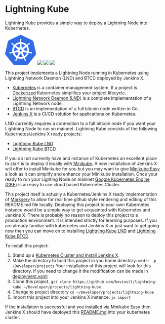 # Lightning Kube

Lightning Kube provides a simple way to deploy a Lightning Node into Kubernetes.           

[<img src="https://raw.githubusercontent.com/kubernetes/kubernetes/master/logo/logo.png" width="100px">](https://kubernetes.io/docs/home "Kubernetes")  [<img src="https://raw.githubusercontent.com/lightningnetwork/lnd/master/logo.png" width="100px">](https://github.com/lightningnetwork/lnd "LND")  [<img src="https://avatars3.githubusercontent.com/u/10235229?s=200&v=4" width="100px">](https://github.com/btcsuite/btcd "BTCD")  [<img src="https://jenkins.io/images/logos/jenkins-x/jenkins-x-256.png" width="100px">](https://jenkins-x.io "Jenkins X")

This project implements a Lightning Node running in Kubernetes using Lightning Network Daemon (LND) and BTCD deployed by Jenkins X. 

- [Kubernetes](https://kubernetes.io/docs/home) is a container management system. If a project is [Dockerized](https://www.docker.com) Kubernetes simplifies your project lifecycle.
- [Lightning Network Daemon (LND)](https://github.com/lightningnetwork/lnd) is a complete implementation of a Lightning Network node.
- [BTCD](https://github.com/btcsuite/btcd) is an implementation of a full bitcoin node written in Go.
- [Jenkins X](https://jenkins-x.io) is a CI/CD solution for applications on Kubernetes.

LND currently requires a connection to a full bitcoin node if you want your Lightning Node to run on mainnet. Lightning Kube consists of the following Kubernetes/Jenkins X ready projects:

- [Lightning Kube LND](https://github.com/kevinstl/lightning-kube-lnd)
- [Lightning Kube BTCD](https://github.com/kevinstl/lightning-kube-btcd)

If you do not currently have and instance of Kubernetes an excellent place to start is to deploy it locally with [Minikube](https://github.com/kubernetes/minikube). A new installation of Jenkins X will offer to install Minikube for you but you may want to give [Minikube Easy](https://github.com/kevinstl/minikube-easy) a look as it can simplify and enhance your Minikube installation. Once your ready to run your Lighting Node on mainnet [Google Kubernetes Engine (GKE)](https://cloud.google.com/kubernetes-engine/) is an easy to use cloud based Kubernetes Cluster.

This project itself is actually a Kubernetes/Jenkins X ready implementation of [Markserv](https://github.com/markserv/markserv) to allow for real time github style rendering and editing of this README.md file locally. Deploying this project to your own Kubernetes instance would be a simple way to get acquainted with Kubernetes and Jenkins X. There is probably no reason to deploy this project to a production environment. It is intended strictly for learning purposes. If you are already familiar with kubernetes and Jenkins X or just want to get going now then you can move on to installing [Lightning Kube LND](https://github.com/kevinstl/lightning-kube-lnd) and [Lightning Kube BTCD](https://github.com/kevinstl/lightning-kube-btcd).

To install this project:

1. Stand up a [Kubernetes Cluster and Install Jenkins X](https://github.com/kevinstl/minikube-easy#preparing-for-installations).
2. Make the directory to hold this project in you home directory: `mkdir -p /Developer/projects` Your installation of this project will look for this directory. If you need to change it the modification can be made in [deployment.yaml](https://github.com/kevinstl/lightning-kube/blob/master/charts/lightning-kube/templates/deployment.yaml) 
3. Clone this project. `git clone https://github.com/kevinstl/lightning-kube ~/Developer/projects/lightning-kube`
4. Change to project directory `cd ~/Developer/projects/lightning-kube`
5. Import this project into your Jenkins X instance. `jx import`

If the installation is successful and you installed via Minikube Easy then Jenkins X should have deployed this [README.md](http://minikube-easy:30801/lightning-kube/README.md) into your kubernetes cluster.